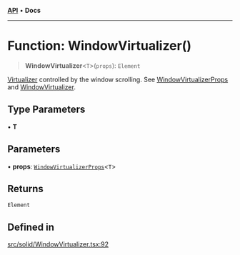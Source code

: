 [**API**](../../API.md) • **Docs**

***

# Function: WindowVirtualizer()

> **WindowVirtualizer**\<`T`\>(`props`): `Element`

[Virtualizer](Virtualizer.md) controlled by the window scrolling. See [WindowVirtualizerProps](../interfaces/WindowVirtualizerProps.md) and [WindowVirtualizer](WindowVirtualizer.md).

## Type Parameters

• **T**

## Parameters

• **props**: [`WindowVirtualizerProps`](../interfaces/WindowVirtualizerProps.md)\<`T`\>

## Returns

`Element`

## Defined in

[src/solid/WindowVirtualizer.tsx:92](https://github.com/inokawa/virtua/blob/c4486f49befc33ff316c88e078ef51a7edac3edc/src/solid/WindowVirtualizer.tsx#L92)
